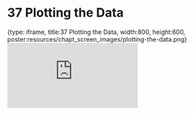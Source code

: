 # 37 Plotting the Data
 
{type: iframe, title:37 Plotting the Data, width:800, height:600, poster:resources/chapt_screen_images/plotting-the-data.png}
![](https://datatrail-jhu.github.io/DataTrail/no_toc/plotting-the-data.html)
 

 
